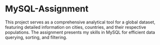 # MySQL-Assignment
This project serves as a comprehensive analytical tool for a global dataset, featuring detailed information on cities, countries, and their respective populations. The assignment presents my skills in MySQL for efficient data querying, sorting, and filtering. 
